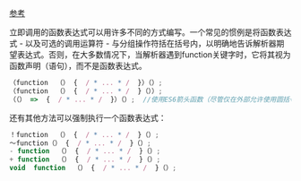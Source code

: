 [参考](https://en.wikipedia.org/wiki/Immediately-invoked_function_expression)

立即调用的函数表达式可以用许多不同的方式编写。一个常见的惯例是将函数表达式 - 以及可选的调用运算符 - 与分组操作符括在括号内，以明确地告诉解析器期望表达式。否则，在大多数情况下，当解析器遇到function关键字时，它将其视为函数声明（语句），而不是函数表达式。

```js
（function  （） {  / * ... * /  }）（）; 
（function  （） {  / * ... * /  }（））; 
（（） =>  {  / * ... * /  }）（）;  //使用ES6箭头函数（尽管仅在外部允许使用圆括号）
```

还有其他方法可以强制执行一个函数表达式：
```js
！function  （） {  / * ... * /  }（）; 
〜function（） {  / * ... * /  }（）; 
- function  （） {  / * ... * /  }（）; 
+ function  （） {  / * ... * /  }（）; 
void  function  （） {  / * ... * /  }（）;
```